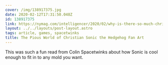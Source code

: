 ```yaml
---
cover: /img/138917375.jpg
date: 2020-02-12T17:31:50.048Z
id: 138917375
link: https://nymag.com/intelligencer/2020/02/why-is-there-so-much-christian-sonic-the-hedgehog-fan-art.html
layout: ../../layouts/post-layout.astro
tags: article, games, spacetwinks
title: The Pious World of Christian Sonic the Hedgehog Fan Art
---
```


This was such a fun read from Colin Spacetwinks about how Sonic is cool enough to fit in to any mold you want.
